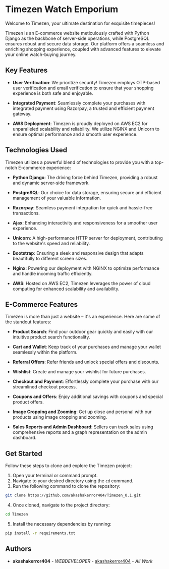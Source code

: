 # Timezen Watch Emporium

Welcome to Timezen, your ultimate destination for exquisite timepieces!

Timezen is an E-commerce website meticulously crafted with Python Django as the backbone of server-side operations, while PostgreSQL ensures robust and secure data storage. Our platform offers a seamless and enriching shopping experience, coupled with advanced features to elevate your online watch-buying journey.
## Key Features

- **User Verification**: We prioritize security! Timezen employs OTP-based user verification and email verification to ensure that your shopping experience is both safe and enjoyable.

- **Integrated Payment**: Seamlessly complete your purchases with integrated payment using Razorpay, a trusted and efficient payment gateway.

- **AWS Deployment**: Timezen is proudly deployed on AWS EC2 for unparalleled scalability and reliability. We utilize NGINX and Unicorn to ensure optimal performance and a smooth user experience.

## Technologies Used

Timezen utilizes a powerful blend of technologies to provide you with a top-notch E-commerce experience:

- **Python Django**: The driving force behind Timezen, providing a robust and dynamic server-side framework.

- **PostgreSQL**: Our choice for data storage, ensuring secure and efficient management of your valuable information.

- **Razorpay**: Seamless payment integration for quick and hassle-free transactions.

- **Ajax**: Enhancing interactivity and responsiveness for a smoother user experience.

- **Unicorn**: A high-performance HTTP server for deployment, contributing to the website's speed and reliability.

- **Bootstrap**: Ensuring a sleek and responsive design that adapts beautifully to different screen sizes.

- **Nginx**: Powering our deployment with NGINX to optimize performance and handle incoming traffic efficiently.

- **AWS**: Hosted on AWS EC2, Timezen leverages the power of cloud computing for enhanced scalability and availability.

## E-Commerce Features

Timezen is more than just a website – it's an experience. Here are some of the standout features:

- **Product Search**: Find your outdoor gear quickly and easily with our intuitive product search functionality.

- **Cart and Wallet**: Keep track of your purchases and manage your wallet seamlessly within the platform.

- **Referral Offers**: Refer friends and unlock special offers and discounts.

- **Wishlist**: Create and manage your wishlist for future purchases.

- **Checkout and Payment**: Effortlessly complete your purchase with our streamlined checkout process.

- **Coupons and Offers**: Enjoy additional savings with coupons and special product offers.

- **Image Cropping and Zooming**: Get up close and personal with our products using image cropping and zooming.

- **Sales Reports and Admin Dashboard**: Sellers can track sales using comprehensive reports and a graph representation on the admin dashboard.

## Get Started

Follow these steps to clone and explore the Timezen project:

1. Open your terminal or command prompt.
2. Navigate to your desired directory using the `cd` command.
3. Run the following command to clone the repository:
```sh
git clone https://github.com/akashakerror404/Timezen_0.1.git
```

4. Once cloned, navigate to the project directory:
 ```sh
cd Timezen
```
5. Install the necessary dependencies by running:
 ```sh
pip install -r requirements.txt
```
## Authors

- **akashakerror404** - _WEBDEVELOPER_ - [akashakerror404](https://github.com/akashakerror404/) - _All Work_

